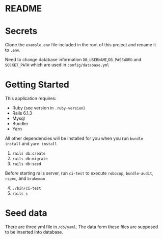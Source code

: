 # README


# Secrets
Clone the `example.env` file included in the root of this project and rename it to `.env`.

Need to change database information `DB_USERNAME`,`DB_PASSWORD` and `SOCKET_PATH` which are used in `config/database.yml`


# Getting Started
This application requires:

- Ruby (see version in `.ruby-version`)
- Rails 6.1.3
- Mysql
- Bundler
- Yarn


All other dependencies will be installed for you when you run `bundle install` and `yarn install`

1. `rails db:create`
2. `rails db:migrate`
3. `rails db:seed`

Before starting rails server, run `ci-test` to execute `robocop`, `bundle-audit`, `rspec`, and `brakeman`

4. `./bin/ci-test` 
5. `rails s`



# Seed data
There are three yml file in `/db/yaml`. The data form these files are supposed to be inserted into database.

